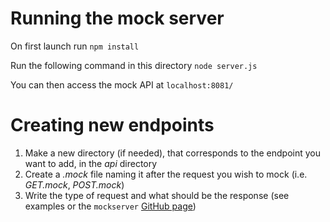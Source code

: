 # Running the mock server
On first launch run
`npm install`

Run the following command in this directory
`node server.js`

You can then access the mock API at `localhost:8081/`

# Creating new endpoints

1. Make a new directory (if needed), that corresponds to the endpoint you want to add, in the *api* directory
2. Create a *.mock* file naming it after the request you wish to mock (i.e. *GET.mock*, *POST.mock*)
3. Write the type of request and what should be the response (see examples or the `mockserver` [GitHub page](https://github.com/namshi/mockserver "GitHub page"))
